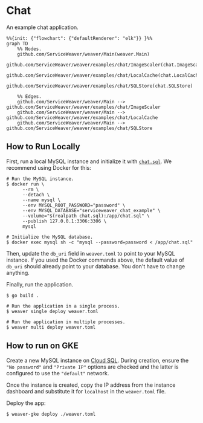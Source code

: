 # Chat

An example chat application.

```mermaid
%%{init: {"flowchart": {"defaultRenderer": "elk"}} }%%
graph TD
    %% Nodes.
    github.com/ServiceWeaver/weaver/Main(weaver.Main)
    github.com/ServiceWeaver/weaver/examples/chat/ImageScaler(chat.ImageScaler)
    github.com/ServiceWeaver/weaver/examples/chat/LocalCache(chat.LocalCache)
    github.com/ServiceWeaver/weaver/examples/chat/SQLStore(chat.SQLStore)

    %% Edges.
    github.com/ServiceWeaver/weaver/Main --> github.com/ServiceWeaver/weaver/examples/chat/ImageScaler
    github.com/ServiceWeaver/weaver/Main --> github.com/ServiceWeaver/weaver/examples/chat/LocalCache
    github.com/ServiceWeaver/weaver/Main --> github.com/ServiceWeaver/weaver/examples/chat/SQLStore
```

## How to Run Locally

First, run a local MySQL instance and initialize it with [`chat.sql`](chat.sql).
We recommend using Docker for this:

```shell
# Run the MySQL instance.
$ docker run \
      --rm \
      --detach \
      --name mysql \
      --env MYSQL_ROOT_PASSWORD="password" \
      --env MYSQL_DATABASE="serviceweaver_chat_example" \
      --volume="$(realpath chat.sql):/app/chat.sql" \
      --publish 127.0.0.1:3306:3306 \
      mysql

# Initialize the MySQL database.
$ docker exec mysql sh -c "mysql --password=password < /app/chat.sql"
```

Then, update the `db_uri` field in `weaver.toml` to point to your MySQL
instance. If you used the Docker commands above, the default value of `db_uri`
should already point to your database. You don't have to change anything.

Finally, run the application.

```shell
$ go build .

# Run the application in a single process.
$ weaver single deploy weaver.toml

# Run the application in multiple processes.
$ weaver multi deploy weaver.toml
```

## How to run on GKE

Create a new MySQL instance on [Cloud SQL][cloud_sql]. During creation, ensure
the `"No password"` and `"Private IP"` options are checked and the latter is
configured to use the `"default"` network.

Once the instance is created, copy the IP address from the instance dashboard
and substitute it for `localhost` in the `weaver.toml` file.

Deploy the app:

```sh
$ weaver-gke deploy ./weaver.toml
```

[cloud_sql]: https://cloud.google.com/sql
